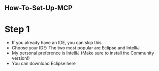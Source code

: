 ## How-To-Set-Up-MCP

# Step 1 
- If you already have an IDE, you can skip this.
- Choose your IDE: The two most popular are Eclipse and IntelliJ.
- My personal preference is IntelliJ (Make sure to install the Community version!)
- You can download Eclipse here
